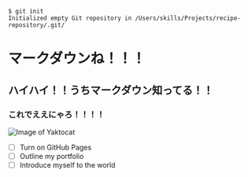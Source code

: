 ```
$ git init
Initialized empty Git repository in /Users/skills/Projects/recipe-repository/.git/
```

# マークダウンね！！！
## ハイハイ！！うちマークダウン知ってる！！
### これでええにゃろ！！！！
![Image of Yaktocat](https://octodex.github.com/images/yaktocat.png)


- [ ] Turn on GitHub Pages
- [ ] Outline my portfolio
- [ ] Introduce myself to the world
